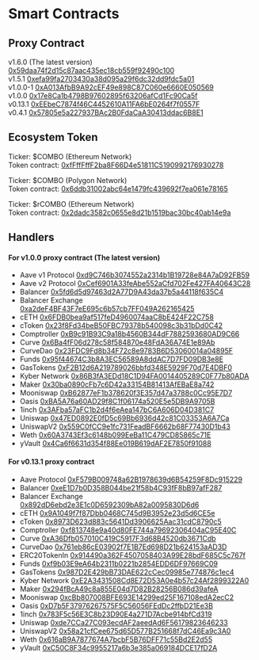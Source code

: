 # Smart Contracts

## Proxy Contract

v1.6.0 \(The latest version\) [0x59daa74f2d15c87aac435ec18cb559f92490c100](https://etherscan.io/address/0x59daa74f2d15c87aac435ec18cb559f92490c100)  
v1.5.1 [0xefa99fa2703430a38d095a29f6dc32dd9fdc5a01](https://etherscan.io/address/0xefa99fa2703430a38d095a29f6dc32dd9fdc5a01)  
v1.0.0-1 [0xA013AfbB9A92cEF49e898C87C060e6660E050569](https://etherscan.io/address/0xA013AfbB9A92cEF49e898C87C060e6660E050569)  
v1.0.0 [0x17e8Ca1b4798B97602895f63206afCd1Fc90Ca5f](https://etherscan.io/address/0x17e8Ca1b4798B97602895f63206afCd1Fc90Ca5f)  
v0.13.1 [0xEEbeC7874f46C4452610A11FA6bE0264f7f0557F](https://etherscan.io/address/0xeebec7874f46c4452610a11fa6be0264f7f0557f)   
v0.4.1 [0x57805e5a227937BAc2B0FdaCaA30413ddac6B8E1](https://etherscan.io/address/0x57805e5a227937bac2b0fdacaa30413ddac6b8e1)

## Ecosystem Token

Ticker: $COMBO \(Ethereum Network\)  
Token contract: [0xfFffFffF2ba8F66D4e51811C5190992176930278](https://etherscan.io/token/0xfFffFffF2ba8F66D4e51811C5190992176930278)

Ticker: $COMBO \(Polygon Network\)  
Token contract: [0x6ddb31002abc64e1479fc439692f7ea061e78165](https://polygonscan.com/token/0x6ddb31002abc64e1479fc439692f7ea061e78165)

Ticker: $rCOMBO \(Ethereum Network\)  
Token contract: [0x2dadc3582c0655e8d21b1519bac30bc40ab14e9a](https://etherscan.io/token/0x2dadc3582c0655e8d21b1519bac30bc40ab14e9a#balances)

## Handlers

#### For v1.0.0 proxy contract \(The latest version\)

* Aave v1 Protocol [0xd9C746b3074552a2314b1B19728e84A7aD92FB59](https://etherscan.io/address/0xd9C746b3074552a2314b1B19728e84A7aD92FB59)
* Aave v2 Protocol [0xCef6901A33feAbe552aCfd702Fe427FA40643C28](https://etherscan.io/address/0xCef6901A33feAbe552aCfd702Fe427FA40643C28)
* Balancer [0x5fd6d5d97463d2A77D9A43da37b5a44118f635C4](https://etherscan.io/address/0x5fd6d5d97463d2A77D9A43da37b5a44118f635C4)
* Balancer Exchange [0xa2deF4BF43F7eE695c6b57cb7FF049A262165425](https://etherscan.io/address/0xa2deF4BF43F7eE695c6b57cb7FF049A262165425)
* cETH [0x6FDB0bea9af517feD4960074aaC8bE424F22C758](https://etherscan.io/address/0x6FDB0bea9af517feD4960074aaC8bE424F22C758)
* cToken [0x23f8Fd34beB50FBC79378b540098c3b31bDd0C42](https://etherscan.io/address/0x23f8Fd34beB50FBC79378b540098c3b31bDd0C42)
* Comptroller [0xB9c91B93C9a18b4560B344dF7882593680AD9C66](https://etherscan.io/address/0xB9c91B93C9a18b4560B344dF7882593680AD9C66)
* Curve [0x6Ba4fF06d278c58f584870e48FdA36A74E1e89Ab](https://etherscan.io/address/0x6Ba4fF06d278c58f584870e48FdA36A74E1e89Ab)
* CurveDao [0x23FDC9Fd8b34F72c8e9783B6D53060014a04895F](https://etherscan.io/address/0x23FDC9Fd8b34F72c8e9783B6D53060014a04895F)
* Funds [0x95f44674C3b8A3EC56589A8ddAC7D7FD09DB3e8E](https://etherscan.io/address/0x95f44674C3b8A3EC56589A8ddAC7D7FD09DB3e8E)
* GasTokens [0xF2B12d6A219789026bbfd348E5929F70d7E4DBF0](https://etherscan.io/address/0xF2B12d6A219789026bbfd348E5929F70d7E4DBF0)
* Kyber Network [0x86B3fA3EDd18C1D94FA0014405289C0F77b80ADA](https://etherscan.io/address/0x86B3fA3EDd18C1D94FA0014405289C0F77b80ADA)
* Maker [0x30ba0890cFb7c6D42a33154B81413AfEBaE8a742](https://etherscan.io/address/0x30ba0890cFb7c6D42a33154B81413AfEBaE8a742)
* Mooniswap [0xB62877eF1b378620f3E357d47a3788c0Cc95E7D7](https://etherscan.io/address/0xB62877eF1b378620f3E357d47a3788c0Cc95E7D7)
* Oasis [0xBA5A76a60AD29f8C1f06174a520E5e5DB9A9705B](https://etherscan.io/address/0xBA5A76a60AD29f8C1f06174a520E5e5DB9A9705B)
* 1inch [0x3AFba57aFC1b2d4f6eAea147bC6A606D04D381C7](https://etherscan.io/address/0x3AFba57aFC1b2d4f6eAea147bC6A606D04D381C7)
* Uniswap [0x47ED0892E0fD5c69Bb6936d42c81C03353A6A7Ca](https://etherscan.io/address/0x47ED0892E0fD5c69Bb6936d42c81C03353A6A7Ca)
* UniswapV2 [0x559C0fCC9e1fc731FeadBF6662b68F77430D1b43](https://etherscan.io/address/0x559C0fCC9e1fc731FeadBF6662b68F77430D1b43)
* Weth [0x60A3743Ef3c6148b099EeBa11C479CD85865c71E](https://etherscan.io/address/0x60A3743Ef3c6148b099EeBa11C479CD85865c71E)
* yVault [0x4Ca6f6631d354f88Ee019B619dAF2E7850f91088](https://etherscan.io/address/0x4Ca6f6631d354f88Ee019B619dAF2E7850f91088)

#### For v0.13.1 proxy contract

* Aave Protocol [0xF579B009748a62B1978639d6B54259F8Dc915229](https://etherscan.io/address/0xF579B009748a62B1978639d6B54259F8Dc915229) 
* Balancer [0xeE1D7b0D358B044be21f58b4C93fF8bB97afF287](https://etherscan.io/address/0xeE1D7b0D358B044be21f58b4C93fF8bB97afF287)
* Balancer Exchange [0x892dD6ebd2e3E1c0D6592309bA82a0095830D6d6](https://etherscan.io/address/0x892dD6ebd2e3E1c0D6592309bA82a0095830D6d6)
* cETH [0x9A1049f7f87Dbb0468C745d9B3952e23d5d6CE5e](https://etherscan.io/address/0x9A1049f7f87Dbb0468C745d9B3952e23d5d6CE5e) 
* cToken [0x8973D623d883c5641Dd3906625Aac31cdC8790c5](https://etherscan.io/address/0x8973D623d883c5641Dd3906625Aac31cdC8790c5) 
* Comptroller [0xf813748e9a40d80FE744a79692306404aC95E40C](https://etherscan.io/address/0xf813748e9a40d80FE744a79692306404aC95E40C) 
* Curve [0xA36Dfb057010C419C5917F3d68B4520db3671Cdb](https://etherscan.io/address/0xA36Dfb057010C419C5917F3d68B4520db3671Cdb) 
* CurveDao [0x761eb86cE03902f7E1B7Ed698D21b624153aAD3D](https://etherscan.io/address/0x761eb86cE03902f7E1B7Ed698D21b624153aAD3D)
* ERC20TokenIn [0x914490a362F4507058403A99E28bdF685C5c767f](https://etherscan.io/address/0x914490a362F4507058403A99E28bdF685C5c767f)
* Funds [0xf9b03E9eA64b2311b0221b2854EDD6DF97669C09](https://etherscan.io/address/0xf9b03E9eA64b2311b0221b2854EDD6DF97669C09)
* GasTokens [0x987D2E429bB73DAE622cCec09985e774876c1ec4](https://etherscan.io/address/0x987D2E429bB73DAE622cCec09985e774876c1ec4)
* Kyber Network [0xE2A3431508Cd8E72D53A0e4b57c24Af2899322A0](https://etherscan.io/address/0xE2A3431508Cd8E72D53A0e4b57c24Af2899322A0)
* Maker [0x294fBcA49c8a855E04d7D82B28256B086d39afeA](https://etherscan.io/address/0x294fBcA49c8a855E04d7D82B28256B086d39afeA)
* Mooniswap [0xcBb807008BFE693E14299ed25F167108edA2ecC2](https://etherscan.io/address/0xcBb807008BFE693E14299ed25F167108edA2ecC2)
* Oasis [0xD7b5F37976267575F5C56056FEdDc2ffbD21Ee3B](https://etherscan.io/address/0xD7b5F37976267575F5C56056FEdDc2ffbD21Ee3B) 
* 1inch [0x783F5c56E3C8b23D90E4a271D7Acbe914bfCd319](https://etherscan.io/address/0x783F5c56E3C8b23D90E4a271D7Acbe914bfCd319) 
* Uniswap [0xde7CCa27C093ecdAF2aeedAd6F56179823646233](https://etherscan.io/address/0xde7CCa27C093ecdAF2aeedAd6F56179823646233) 
* UniswapV2 [0x58a21cfCee675d65D577B251668f7dC46Ea9c3A0](https://etherscan.io/address/0x58a21cfCee675d65D577B251668f7dC46Ea9c3A0) 
* Weth [0x616aB9A7877674A7bcbF5B76DFF71c55Bd2E2d55](https://etherscan.io/address/0x616aB9A7877674A7bcbF5B76DFF71c55Bd2E2d55) 
* yVault [0xC50C8F34c9955217a6b3e385a069184DCE17fD2A](https://etherscan.io/address/0xC50C8F34c9955217a6b3e385a069184DCE17fD2A) 

